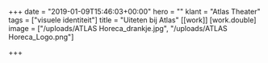 +++
date = "2019-01-09T15:46:03+00:00"
hero = ""
klant = "Atlas Theater"
tags = ["visuele identiteit"]
title = "Uiteten bij Atlas"
[[work]]
[work.double]
image = ["/uploads/ATLAS Horeca_drankje.jpg", "/uploads/ATLAS Horeca_Logo.png"]

+++
